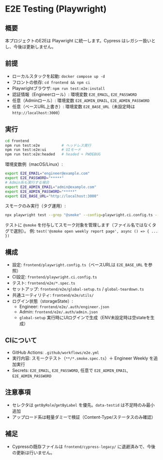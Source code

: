 # E2E Testing (Playwright)

## 概要
本プロジェクトのE2Eは Playwright に統一します。Cypress はレガシー扱いとし、今後は更新しません。

## 前提
- ローカルスタックを起動: `docker compose up -d`
- フロントの依存: `cd frontend && npm ci`
- Playwrightブラウザ: `npm run test:e2e:install`
- 認証情報（Engineerロール）: 環境変数 `E2E_EMAIL`, `E2E_PASSWORD`
- 任意（Adminロール）: 環境変数 `E2E_ADMIN_EMAIL`, `E2E_ADMIN_PASSWORD`
- 任意（ベースURL上書き）: 環境変数 `E2E_BASE_URL`（未設定時は `http://localhost:3000`）

## 実行
```bash
cd frontend
npm run test:e2e          # ヘッドレス実行
npm run test:e2e:ui       # UIモード
npm run test:e2e:headed   # headed + PWDEBUG
```

環境変数例（macOS/Linux）:
```bash
export E2E_EMAIL="engineer@example.com"
export E2E_PASSWORD="*****"
# Admin系も実行する場合
export E2E_ADMIN_EMAIL="admin@example.com"
export E2E_ADMIN_PASSWORD="*****"
export E2E_BASE_URL="http://localhost:3000"
```

スモークのみ実行（タグ運用）:
```bash
npx playwright test --grep "@smoke" --config=playwright.ci.config.ts --project=chromium
```

テストに `@smoke` を付与してスモーク対象を管理します（ファイル名ではなくタグで選別）。
例: `test('@smoke open weekly report page', async () => { ... })`

## 構成
- 設定: `frontend/playwright.config.ts`（ベースURLは `E2E_BASE_URL` を参照）
- CI設定: `frontend/playwright.ci.config.ts`
- テスト: `frontend/e2e/*.spec.ts`
- セットアップ: `frontend/e2e/global-setup.ts` / `global-teardown.ts`
- 共通ユーティリティ: `frontend/e2e/utils/`
- ログイン状態（storageState）:
  - Engineer: `frontend/e2e/.auth/engineer.json`
  - Admin: `frontend/e2e/.auth/admin.json`
  - `global-setup` 実行時にUIログインで生成（ENV未設定時は空stateを生成）

## CIについて
- GitHub Actions: `.github/workflows/e2e.yml`
- 実行内容: スモークテスト（`**/*.smoke.spec.ts`）＋ Engineer Weekly を追加実行
- Secrets: `E2E_EMAIL`, `E2E_PASSWORD`, 任意で `E2E_ADMIN_EMAIL`, `E2E_ADMIN_PASSWORD`

## 注意事項
- セレクタは `getByRole`/`getByLabel` を優先。`data-testid` は不足時のみ最小追加
- アップロード系は軽量ダミーで検証（Content-Type/ステータスのみ確認）

## 補足
- Cypressの既存ファイルは `frontend/cypress-legacy/` に退避済みで、今後の更新は行いません。
